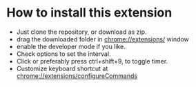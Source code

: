 # How to install this extension
* Just clone the repository, or download as zip.
* drag the downloaded folder in  [chrome://extensions/](chrome://extensions/) window
* enable the developer mode if you like.
* Check options to set the interval.
* Click or preferably press ctrl+shift+9, to toggle timer.
* Customize keyboard shortcut at [chrome://extensions/configureCommands](chrome://extensions/configureCommands)
